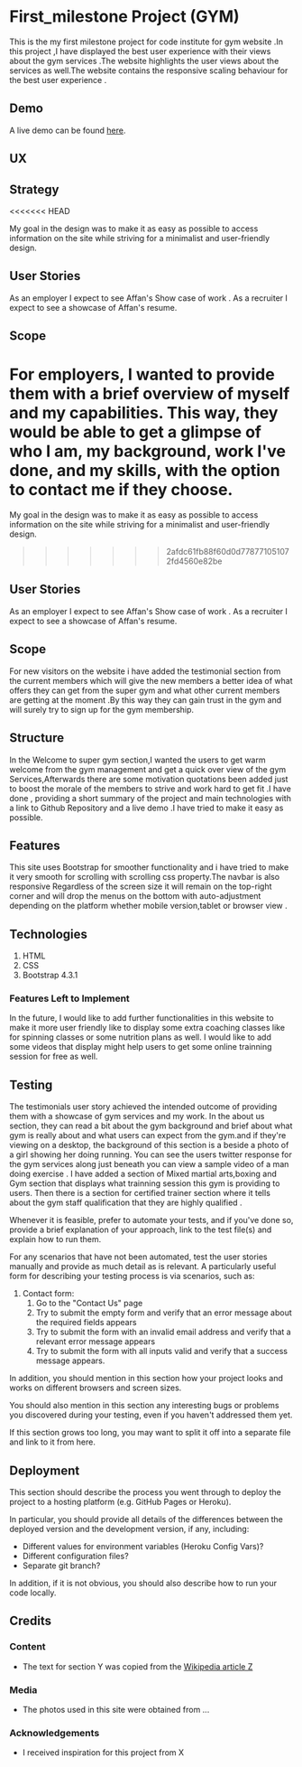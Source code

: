 # First_milestone Project (GYM)

This is the my first milestone project for code institute for gym website .In this project ,I have displayed the best user experience with their views about the gym services .The website highlights the user views about the services as well.The website contains the responsive scaling behaviour for the best user experience .

## Demo
A live demo can be found [here](https://affan546.github.io/first_milestone/).
 
## UX

## Strategy
<<<<<<< HEAD

My goal in the design was to make it as easy as possible to access information on the site while striving for a minimalist and user-friendly design.

## User Stories

As an employer I expect to see Affan's Show case of work .
As a recruiter I expect to see a showcase of Affan's resume.

## Scope

For employers, I wanted to provide them with a brief overview of myself and my capabilities. This way, they would be able to get a glimpse of who I am, my background, work I've done, and my skills, with the option to contact me if they choose.
=======

My goal in the design was to make it as easy as possible to access information on the site while striving for a minimalist and user-friendly design.
>>>>>>> 2afdc61fb88f60d0d778771051072fd4560e82be

## User Stories

As an employer I expect to see Affan's Show case of work .
As a recruiter I expect to see a showcase of Affan's resume.

## Scope

For new visitors on the website i have added the testimonial section from the current members which will give the new members a better idea of what offers they can get from the super gym and what other current members are getting at the moment .By this way they can gain trust in the gym and will surely try to sign up for the gym membership.

## Structure

In the Welcome to super gym section,I wanted the users to get warm welcome from the gym management and get a quick over view of the gym Services,Afterwards there are some motivation quotations been added just to boost the morale of the members to strive and work hard to get fit .I have done , providing a short summary of the project and main technologies with a link to Github Repository and a live demo .I have tried to make it easy as possible.

## Features

This site uses Bootstrap for smoother functionality and i have tried to make it very smooth for scrolling with scrolling css property.The navbar is also responsive Regardless of the screen size it will remain on the top-right corner and will drop the menus on the bottom with auto-adjustment depending on the platform whether mobile version,tablet or browser view .

## Technologies
1. HTML
2. CSS
3. Bootstrap 4.3.1

### Features Left to Implement

In the future, I would like to add further functionalities in this website to make it more user friendly like to display some extra coaching classes like for spinning classes or some nutrition plans as well. I would like to add some videos that display might help users to get some online trainning session for free as well.

## Testing
The testimonials  user story achieved the intended outcome of providing them with a showcase of gym services  and my work. In the about us section, they can read a bit about the gym background and brief about what gym is really about and what users can expect from the gym.and if they're viewing on a desktop, the background of this section is a beside a photo of a girl showing her doing running. You can see the users twitter response for the gym services along just beneath you can view a sample video of a man doing exercise . I have added a section of Mixed martial arts,boxing and Gym section that displays what trainning session this gym is providing to users. Then there is a section for certified trainer section where it tells about the gym staff qualification that they are highly qualified .



Whenever it is feasible, prefer to automate your tests, and if you've done so, provide a brief explanation of your approach, link to the test file(s) and explain how to run them.

For any scenarios that have not been automated, test the user stories manually and provide as much detail as is relevant. A particularly useful form for describing your testing process is via scenarios, such as:

1. Contact form:
    1. Go to the "Contact Us" page
    2. Try to submit the empty form and verify that an error message about the required fields appears
    3. Try to submit the form with an invalid email address and verify that a relevant error message appears
    4. Try to submit the form with all inputs valid and verify that a success message appears.

In addition, you should mention in this section how your project looks and works on different browsers and screen sizes.

You should also mention in this section any interesting bugs or problems you discovered during your testing, even if you haven't addressed them yet.

If this section grows too long, you may want to split it off into a separate file and link to it from here.

## Deployment

This section should describe the process you went through to deploy the project to a hosting platform (e.g. GitHub Pages or Heroku).

In particular, you should provide all details of the differences between the deployed version and the development version, if any, including:
- Different values for environment variables (Heroku Config Vars)?
- Different configuration files?
- Separate git branch?

In addition, if it is not obvious, you should also describe how to run your code locally.


## Credits

### Content
- The text for section Y was copied from the [Wikipedia article Z](https://en.wikipedia.org/wiki/Z)

### Media
- The photos used in this site were obtained from ...

### Acknowledgements

- I received inspiration for this project from X
